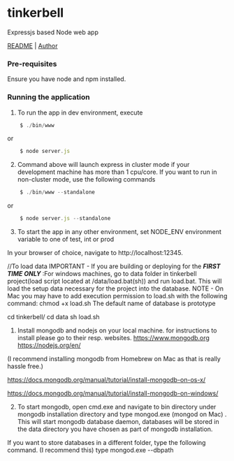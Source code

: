 # tinkerbell

Expressjs based Node web app 

[README](README.md) | [Author](docs/GENERAL.md)

### Pre-requisites

Ensure you have node and npm installed.

### Running the application

1. To run the app in dev environment, execute

```javascript
    $ ./bin/www
```
or

```javascript
    $ node server.js
```
2. Command above will launch express in cluster mode if your development machine has more than 1 cpu/core. If you want to run in non-cluster mode, use the following commands

```javascript
    $ ./bin/www --standalone
```
or

```javascript
    $ node server.js --standalone
```

3. To start the app in any other environment, set NODE_ENV environment variable to one of test, int or prod

In your browser of choice, navigate to http://localhost:12345.


//To load data
IMPORTANT - If you are building or deploying for the ***FIRST TIME ONLY*** :For windows machines, go to data folder in tinkerbell project(load script  located at /data/load.bat(sh)) and run load.bat. This will load the setup data necessary for the project into the database.
    NOTE - On Mac you may have to add execution permission to load.sh with the following command: chmod +x load.sh
    The default name of database is prototype
 
 cd tinkerbell/
 cd data
 sh load.sh

1) Install mongodb and nodejs on your local machine. for instructions to install please go to their resp. websites.
https://www.mongodb.org
https://nodejs.org/en/

(I recommend installing mongodb from Homebrew on Mac as that is really hassle free.)

https://docs.mongodb.org/manual/tutorial/install-mongodb-on-os-x/

https://docs.mongodb.org/manual/tutorial/install-mongodb-on-windows/

2) To start mongodb, open cmd.exe and navigate to bin directory under mongodb installation directory and type mongod.exe (mongod on Mac) . This will start mongodb database daemon, databases will be stored in the data directory you have chosen as part of mongodb installation.

If you want to store databases in a different folder, type the following command. (I recommend this)
type  mongod.exe --dbpath <path to the data folder>
